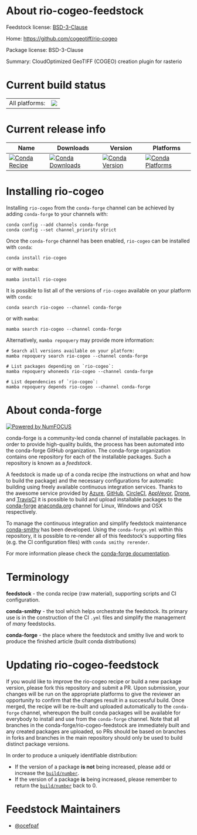 About rio-cogeo-feedstock
=========================

Feedstock license: [BSD-3-Clause](https://github.com/conda-forge/rio-cogeo-feedstock/blob/main/LICENSE.txt)

Home: https://github.com/cogeotiff/rio-cogeo

Package license: BSD-3-Clause

Summary: CloudOptimized GeoTIFF (COGEO) creation plugin for rasterio

Current build status
====================


<table><tr><td>All platforms:</td>
    <td>
      <a href="https://dev.azure.com/conda-forge/feedstock-builds/_build/latest?definitionId=6937&branchName=main">
        <img src="https://dev.azure.com/conda-forge/feedstock-builds/_apis/build/status/rio-cogeo-feedstock?branchName=main">
      </a>
    </td>
  </tr>
</table>

Current release info
====================

| Name | Downloads | Version | Platforms |
| --- | --- | --- | --- |
| [![Conda Recipe](https://img.shields.io/badge/recipe-rio--cogeo-green.svg)](https://anaconda.org/conda-forge/rio-cogeo) | [![Conda Downloads](https://img.shields.io/conda/dn/conda-forge/rio-cogeo.svg)](https://anaconda.org/conda-forge/rio-cogeo) | [![Conda Version](https://img.shields.io/conda/vn/conda-forge/rio-cogeo.svg)](https://anaconda.org/conda-forge/rio-cogeo) | [![Conda Platforms](https://img.shields.io/conda/pn/conda-forge/rio-cogeo.svg)](https://anaconda.org/conda-forge/rio-cogeo) |

Installing rio-cogeo
====================

Installing `rio-cogeo` from the `conda-forge` channel can be achieved by adding `conda-forge` to your channels with:

```
conda config --add channels conda-forge
conda config --set channel_priority strict
```

Once the `conda-forge` channel has been enabled, `rio-cogeo` can be installed with `conda`:

```
conda install rio-cogeo
```

or with `mamba`:

```
mamba install rio-cogeo
```

It is possible to list all of the versions of `rio-cogeo` available on your platform with `conda`:

```
conda search rio-cogeo --channel conda-forge
```

or with `mamba`:

```
mamba search rio-cogeo --channel conda-forge
```

Alternatively, `mamba repoquery` may provide more information:

```
# Search all versions available on your platform:
mamba repoquery search rio-cogeo --channel conda-forge

# List packages depending on `rio-cogeo`:
mamba repoquery whoneeds rio-cogeo --channel conda-forge

# List dependencies of `rio-cogeo`:
mamba repoquery depends rio-cogeo --channel conda-forge
```


About conda-forge
=================

[![Powered by
NumFOCUS](https://img.shields.io/badge/powered%20by-NumFOCUS-orange.svg?style=flat&colorA=E1523D&colorB=007D8A)](https://numfocus.org)

conda-forge is a community-led conda channel of installable packages.
In order to provide high-quality builds, the process has been automated into the
conda-forge GitHub organization. The conda-forge organization contains one repository
for each of the installable packages. Such a repository is known as a *feedstock*.

A feedstock is made up of a conda recipe (the instructions on what and how to build
the package) and the necessary configurations for automatic building using freely
available continuous integration services. Thanks to the awesome service provided by
[Azure](https://azure.microsoft.com/en-us/services/devops/), [GitHub](https://github.com/),
[CircleCI](https://circleci.com/), [AppVeyor](https://www.appveyor.com/),
[Drone](https://cloud.drone.io/welcome), and [TravisCI](https://travis-ci.com/)
it is possible to build and upload installable packages to the
[conda-forge](https://anaconda.org/conda-forge) [anaconda.org](https://anaconda.org/)
channel for Linux, Windows and OSX respectively.

To manage the continuous integration and simplify feedstock maintenance
[conda-smithy](https://github.com/conda-forge/conda-smithy) has been developed.
Using the ``conda-forge.yml`` within this repository, it is possible to re-render all of
this feedstock's supporting files (e.g. the CI configuration files) with ``conda smithy rerender``.

For more information please check the [conda-forge documentation](https://conda-forge.org/docs/).

Terminology
===========

**feedstock** - the conda recipe (raw material), supporting scripts and CI configuration.

**conda-smithy** - the tool which helps orchestrate the feedstock.
                   Its primary use is in the construction of the CI ``.yml`` files
                   and simplify the management of *many* feedstocks.

**conda-forge** - the place where the feedstock and smithy live and work to
                  produce the finished article (built conda distributions)


Updating rio-cogeo-feedstock
============================

If you would like to improve the rio-cogeo recipe or build a new
package version, please fork this repository and submit a PR. Upon submission,
your changes will be run on the appropriate platforms to give the reviewer an
opportunity to confirm that the changes result in a successful build. Once
merged, the recipe will be re-built and uploaded automatically to the
`conda-forge` channel, whereupon the built conda packages will be available for
everybody to install and use from the `conda-forge` channel.
Note that all branches in the conda-forge/rio-cogeo-feedstock are
immediately built and any created packages are uploaded, so PRs should be based
on branches in forks and branches in the main repository should only be used to
build distinct package versions.

In order to produce a uniquely identifiable distribution:
 * If the version of a package **is not** being increased, please add or increase
   the [``build/number``](https://docs.conda.io/projects/conda-build/en/latest/resources/define-metadata.html#build-number-and-string).
 * If the version of a package **is** being increased, please remember to return
   the [``build/number``](https://docs.conda.io/projects/conda-build/en/latest/resources/define-metadata.html#build-number-and-string)
   back to 0.

Feedstock Maintainers
=====================

* [@ocefpaf](https://github.com/ocefpaf/)

